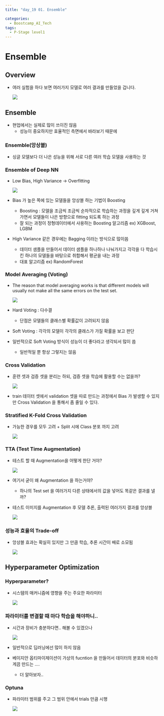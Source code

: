 ```yaml
---
title: "day_19 01. Ensemble"

categories:
  - Boostcamp_AI_Tech
tags:
  - P-Stage level1
---
```


# Ensemble

## Overview

- 여러 실험을 하다 보면 여러가지 모델로 여러 결과를 만들었을 겁니다.

    ![]({{site.url}}/assets/images/2021-08-27-09-51-47.png)

## Ensemble

- 현업에서는 실제로 많이 쓰이진 않음
  - 성능이 중요하지만 효율적인 측면에서 바라보기 때문에 

### Ensemble(앙상블)

- 싱글 모델보다 더 나은 성능을 위해 서로 다른 여러 학습 모델을 사용하는 것

### Ensemble of Deep NN

- Low Bias, High Variance -> Overfitting

    ![]({{site.url}}/assets/images/2021-08-27-10-02-11.png)

- Bias 가 높은 쪽에 있는 모델들을 앙상블 하는 기법이 Boosting
  - Boosting : 모델을 조금씩 조금씩 순차적으로 학습하는 과정을 깊게 깊게 거쳐가면서 모델들이 나은 방향으로 fitting 되도록 하는 과정
  - 잘 되는 과정이 정형데이터에서 사용하는 Boosting 알고리즘 ex) XGBoost, LGBM

- High Variance 같은 경우에는 Bagging 이라는 방식으로 많이씀
  - 데이터 샘플을 만들어서 데이터 샘플을 하나하나 나눠가지고 각각을 다 학습시킨 하나의 모델들을 바탕으로 취합해서 평균을 내는 과정
  - 대표 알고리즘 ex) RandomForest

### Model Averaging (Voting)

- The reason that model averaging works is that different models will usually not make all the same errors on the test set.

    ![]({{site.url}}/assets/images/2021-08-27-10-08-14.png)

- Hard Voting : 다수결 
  - 단점은 모델들의 클래스별 확률값이 고려되지 않음
- Soft Voting : 각각의 모델이 각각의 클래스가 가질 확률을 보고 판단

- 일반적으로 Soft Voting 방식이 성능이 더 좋다라고 생각되서 많이 씀
  - 일반적일 뿐 항상 그렇지는 않음

### Cross Validation

- 훈련 셋과 검증 셋을 분리는 하되, 검증 셋을 학습에 활용할 수는 없을까?

    ![]({{site.url}}/assets/images/2021-08-27-10-16-09.png)

- train 데이터 셋에서 validation 셋을 따로 만드는 과정에서 Bias 가 발생할 수 있지만 Cross Validation 을 통해서 좀 줄일 수 있다.

### Stratified K-Fold Cross Validation

- 가능한 경우를 모두 고려 + Split 시에 Class 분포 까지 고려

    ![]({{site.url}}/assets/images/2021-08-27-10-18-23.png)

### TTA (Test Time Augmentation)

- 테스트 할 때 Augmentation을 어떻게 한단 거야?

    ![]({{site.url}}/assets/images/2021-08-27-10-21-27.png)

- 여기서 굳이 왜 Augmentation 을 하는거야?
  - 하나의 Test set 을 여러가지 다른 상태에서의 값을 넣어도 똑같은 결과를 낼까?

- 테스트 이미지를 Augmentation 후 모델 추론, 출력된 여러가지 결과를 앙상블

    ![]({{site.url}}/assets/images/2021-08-27-10-23-33.png)

### 성능과 효율의 Trade-off

- 앙상블 효과는 확실히 있지만 그 만큼 학습, 추론 시간이 배로 소모됨

    ![]({{site.url}}/assets/images/2021-08-27-10-24-59.png)

## Hyperparameter Optimization

### Hyperparameter?

- 시스템의 매커니즘에 영향을 주는 주요한 파라미터

    ![]({{site.url}}/assets/images/2021-08-27-10-26-35.png)

### 파라미터를 변결할 때 마다 학습을 해야하니..

- 시간과 장비가 충분하다면.. 해볼 수 있겠으나

    ![]({{site.url}}/assets/images/2021-08-27-10-27-42.png)

- 일반적으로 딥러닝에선 많이 하지 않음

- 베이지안 옵티마이제이션이 가상의 fucntion 을 만들어서 데이터의 분포와 비슷하게끔 만드는 ....
  - 더 알아보자..

### Optuna

- 파라미터 범위를 주고 그 범위 안에서 trials 만큼 시행

    ![]({{site.url}}/assets/images/2021-08-27-10-30-08.png)


